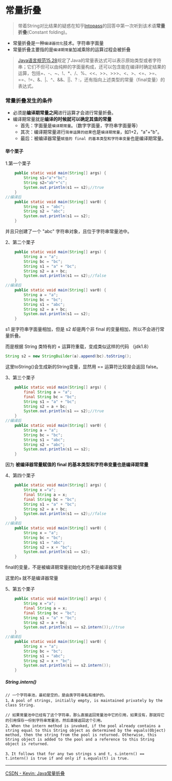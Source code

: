 # 常量折叠

> 带着String对比结果的疑惑在知乎[Intopass](https://www.zhihu.com/people/intopass)的回答中第一次听到该术语**常量折叠**(Constant folding)。

- 常量折叠是一种`编译器优化`技术。字符串字面量
- 常量折叠主要指的是`编译期常量`加减乘除的运算过程会被折叠

>[Java语言规范15.28](http://java.sun.com/docs/books/jls/third_edition/html/expressions.html#15.28)规定了Java的常量表达式可以表示原始类型或者字符串；它们不但可以由纯粹的字面量构成，还可以包含能在编译时确定结果的运算，包括+、-、~、!、*、/、%、<<、>>、>>>、<、>、<=、>=、==、!=、&、|、^、&&、||、? :，还有指向上述类型的常量（final变量）的表达式。 

### 常量折叠发生的条件

- 必须是**编译期常量之间**进行运算才会进行常量折叠。
- 编译期常量就是**编译的时候就可以确定其值的常量**
  - 首先：字面量是`编译期常量`。（数字字面量，字符串字面量等）
  - 其次：编译期常量进行`简单运算的结果`也是`编译期常量`，如1+2，"a"+"b"。
  - 最后：被编译器常量`赋值的 final 的基本类型和字符串变量`也是编译期常量。

#### 举个栗子

1.第一个栗子

```java
    public static void main(String[] args) {
        String s1="a"+"bc";
        String s2="ab"+"c";
        System.out.println(s1 == s2);//true
    }
//编译后
    public static void main(String[] var0) {
        String s1 = "abc";
        String s2 = "abc";
        System.out.println(s1 == s2);
    }
```

并且只创建了一个 "abc" 字符串对象，且位于字符串常量池中。

2、第二个栗子

```java
    public static void main(String[] args) {
        String a = "a";
        String bc = "bc";
        String s1 = "a" + "bc";
        String s2 = a + bc;
        System.out.println(s1 == s2);//false
    }
//编译后
    public static void main(String[] var0) {
        String a = "a";
        String bc = "bc";
        String s1 = "abc";
        String s2 = a + bc;
        System.out.println(s1 == s2);
    }
```

s1 是字符串字面量相加，但是 s2 却是两个非 final 的变量相加，所以不会进行常量折叠。

而是根据 String 类特有的 + 运算符重载，变成类似这样的代码 （jdk1.8）

```java
String s2 = new StringBuilder(a).append(bc).toString(); 
```

这里toString()会生成新的String变量，显然用 == 运算符比较是会返回 false。

3、第三个栗子

```java
    public static void main(String[] args) {
        final String a = "a";
        final String bc = "bc";
        String s1 = "a" + "bc";
        String s2 = a + bc;
        System.out.println(s1 == s2);//true
    }
//编译后
    public static void main(String[] var0) {
        String a = "a";
        String bc = "bc";
        String s1 = "abc";
        String s2 = "abc";
        System.out.println(s1 == s2);
    }
```

因为 **被编译器常量赋值的 final 的基本类型和字符串变量也是编译期常量**

4、第四个栗子

```java
    public static void main(String[] args) {
        String x ="a";
        final String a = x;
        final String bc = "bc";
        String s1 = "a" + "bc";
        String s2 = a + bc;
        System.out.println(s1 == s2);//false
    }
//编译后
    public static void main(String[] var0) {
        String x = "a";
        String bc = "bc";
        String s1 = "abc";
        String s2 = x + "bc";
        System.out.println(s1 == s2);
    }
```

final的变量，不是被编译期常量初始化的也不是编译器常量

这里的`a` 就不是编译器常量

5、第五个栗子

```java
    public static void main(String[] args) {
        String x ="a";
        final String a = x;
        final String bc = "bc";
        String s1 = "a" + "bc";
        String s2 = a + bc;
        System.out.println(s1 == s2.intern());//true
    }
//编译后
    public static void main(String[] var0) {
        String x = "a";
        String bc = "bc";
        String s1 = "abc";
        String s2 = x + "bc";
        System.out.println(s1 == s2.intern());
    }
```

##### String.intern()

```
// 一个字符串池，最初是空的，是由类字符串私有维护的。
1、A pool of strings, initially empty, is maintained privately by the class String. 

// 如果常量池中已经有了这个字符串，那么直接返回常量池中它的引用，如果没有，那就将它的引用保存一份到字符串常量池，然后直接返回这个引用。
2、When the intern method is invoked, if the pool already contains a string equal to this String object as determined by the equals(Object) method, then the string from the pool is returned. Otherwise, this String object is added to the pool and a reference to this String object is returned. 

3、It follows that for any two strings s and t, s.intern() == t.intern() is true if and only if s.equals(t) is true.
```

------

[CSDN - Kevin: Java常量折叠](http://www.cnblogs.com/zhenghengbin/p/9683990.html)




